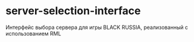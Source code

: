 # server-selection-interface
Интерфейс выбора сервера для игры BLACK RUSSIA, реализованный с использованием RML
